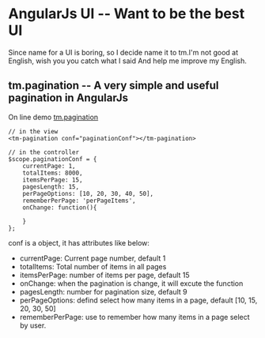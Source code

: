 # AngularJs UI -- Want to be the best UI

Since name for a UI is boring, so I decide name it to tm.I'm not good at English, wish you you catch what I said And help me improve my English.

## tm.pagination -- A very simple and useful pagination in AngularJs
On line demo [tm.pagination](http://demo.miaoyueyue.com/js/AngularJs-UI/demo/pagination.html)

    // in the view
    <tm-pagination conf="paginationConf"></tm-pagination>

    // in the controller
    $scope.paginationConf = {
        currentPage: 1,
        totalItems: 8000,
        itemsPerPage: 15,
        pagesLength: 15,
        perPageOptions: [10, 20, 30, 40, 50],
        rememberPerPage: 'perPageItems',
        onChange: function(){

        }
    };

conf is a object, it has attributes like below:

*   currentPage: Current page number, default 1
*   totalItems: Total number of items in all pages
*   itemsPerPage:  number of items per page, default 15
*   onChange: when the pagination is change, it will excute the function
*   pagesLength: number for pagination size, default 9
*   perPageOptions: defind select how many items in a page, default [10, 15, 20, 30, 50]
*   rememberPerPage: use to remember how many items in a page select by user.







